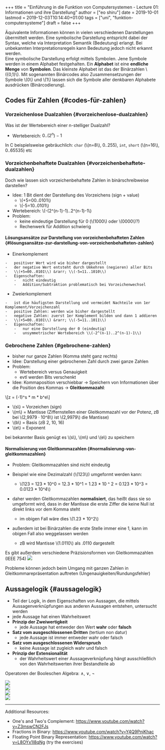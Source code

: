 +++
title = "Einführung in die Funktion von Computersystemen - Lecture 01: Informationen und ihre Darstellung"
author = ["eo shiru"]
date = 2019-10-01
lastmod = 2019-12-03T10:14:40+01:00
tags = ["uni", "funktion-computersysteme"]
draft = false
+++

Äquivalente Informationen können in vielen verschiedenen Darstellungen übermittelt werden. Eine symbolische Darstellung entspricht dabei der Syntax, welche via Interpretation Semantik (Bedeutung) erlangt. Bei unbekannten Interpretationsregeln kann Bedeutung jedoch nicht erkannt werden.<br />
Eine symbolische Darstellung erfolgt mittels Symbolen. Jene Symbole werden in einem Alphabet festgehalten. Ein **Alphabet** ist eine **endliche Menge** von **Symbolen**. Das kleinste Alphabet ist das der Binärzahlen \\({0,1}\\). Mit sogenannten Binärcodes also Zusammensetzungen der Symbole \\(0\\) und \\(1\\) lassen sich die Symbole aller denkbaren Alphabete ausdrücken (Binärcodierung).


## Codes für Zahlen {#codes-für-zahlen}


### Vorzeichenlose Dualzahlen {#vorzeichenlose-dualzahlen}

Was ist der Wertebereich einer n-stelliger Dualzahl?

-   Wertebereich: $0..(2^n)-1$<br />

In C beispielsweise gebräuchlich: `char` (\\(n=8\\), 0..255), `int`, `short` (\\(n=16\\), 0..65535) etc


### Vorzeichenbehaftete Dualzahlen {#vorzeichenbehaftete-dualzahlen}

Doch wie lassen sich vorzeichenbehaftete Zahlen in binärschreibweise darstellen?

-   Idee: 1 Bit dient der Darstellung des Vorzeichens (sign + value)
    -   \\(+5=00..0101\\)
    -   \\(-5=10..0101\\)
-   Wertebereich: \\(-(2^(n-1)-1)..2^(n-1)-1\\)
-   Problem:
    -   keine eindeutige Darstellung für 0 (\\(1000\\) oder \\(0000\\)?)
    -   Rechenwerk für Addition schwierig


#### Lösungsansätze zur Darstellung von vorzeichenbehafteten Zahlen {#lösungsansätze-zur-darstellung-von-vorzeichenbehafteten-zahlen}

-    Einerkomplement

    -   positiver Wert wird wie bisher dargestellt
    -   der negative Wert entsteht durch Umkehren (negieren) aller Bits
    -   \\(+5=00..0101\\) &rarr; \\(-5=11..1010\\)
    -   Eigenschaften:
        -   nicht eindeutig
        -   Addition/Subtraktion problematisch bei Vorzeichenwechsel

-    Zweierkomplement

    -   ist die häufigsten Darstellung und vermeidet Nachteile von 1er Komplement/Vorzeichenzahl
    -   positive Zahlen: werden wie bisher dargestellt
    -   negative Zahlen: zuerst 1er Komplement bilden und dann 1 addieren
    -   \\(+5=00..0101\\) &rarr; \\(-5=11..1011\\)
    -   Eigenschaften:
        -   nur eine Darstellung der 0 (eindeutig)
        -   unsymmetrischer Wertebereich \\(-2^(n-1)..2^(n-1)-1\\)


### Gebrochene Zahlen {#gebrochene-zahlen}

-   bisher nur ganze Zahlen (Komma steht ganz rechts)
-   Idee: Darstellung einer gebrochenen Zahl durch zwei ganze Zahlen
-   Problem:
    -   Wertebereich versus Genauigkeit
    -   evtl werden Bits verschenkt
-   Idee: Kommaposition verschiebbar &rarr; Speichern von Informationen über die Position des Kommas &rarr; **Gleitkommazahl**:

\\[z = (-1)^s \* m \* b^e\\]

-   \\(s\\) = Vorzeichen (sign)
-   \\(m\\) = Mantisse (Ziffernstellen einer Gleitkommazahl vor der Potenz, zB bei \\(2,9979 · 10^8\\) ist \\(2,9979\\) die Mantisse)
-   \\(b\\) = Basis (zB 2, 10, 16)
-   \\(e\\) = Exponent

bei bekannter Basis genügt es \\(s\\), \\(m\\) und \\(e\\) zu speichern


#### Normalisierung von Gleitkommazahlen {#normalisierung-von-gleitkommazahlen}

-   Problem: Gleitkommazahlen sind nicht eindeutig
-   Beispiel wie eine Dezimalzahl (\\(123\\)) umgeformt werden kann:
    -   \\(123 = 123 \* 10^0 = 12.3 \* 10^1 = 1.23 \* 10 ^ 2 = 0.123 \* 10^3 = 0.0123 \* 10^4\\)

-   daher werden Gleitkommazahlen **normalisiert**, das heißt dass sie so umgeformt wird, dass in der Mantisse die erste Ziffer die keine Null ist direkt links vor dem Komma steht
    -   im obigen Fall wäre dies \\(1.23 \* 10^2\\)
-   außerdem ist bei Binärzahlen die erste Stelle immer eine 1, kann im obigen Fall also weggelassen werden
    -   zB wird Mantisse \\(1.0110\\) als $.0110$ dargestellt

Es gibt außerdem verschiedene Präzisionsformen von Gleitkommazahlen (IEEE 754)
![](/knowledge-database/images/precision-gleitkommazahlen.png)

Probleme können jedoch beim Umgang mit ganzen Zahlen in Gleitkommarepräsentation auftreten (Ungenauigkeiten/Rundungsfehler)


## Aussagelogik {#aussagelogik}

-   Teil der Logik, in dem Eigenschaften von Aussagen, die mittels Aussagenverknüpfungen aus anderen Aussagen entstehen, untersucht werden
-   jede Aussage hat einen Wahrheitswert
-   **Prinzip der Zweiwertigkeit**
    -   jede Aussage hat entweder den Wert **wahr** oder **falsch**
-   **Satz vom ausgeschlossenen Dritten** (tertium non datur)
    -   jede Aussage ist immer entweder wahr oder falsch
-   **Satz vom ausgeschlossenen Widerspruch**
    -   keine Aussage ist zugleich wahr und falsch
-   **Prinzip der Extensionalität**
    -   der Wahrheitswert einer Aussageverknüpfung hängt ausschließlich von den Wahrheitswerten ihrer Bestandteile ab

Operatoren der Booleschen Algebra: ∧, ∨, ¬

![](/knowledge-database/images/boolsch-1.png)<br />
![](/knowledge-database/images/boolsch-2.png)<br />
![](/knowledge-database/images/boolsch-3.png)<br />
![](/knowledge-database/images/boolsch-4.png)

---

Additional Resources:

-   One's and Two's Complement: <https://www.youtube.com/watch?v=Z3mswCN2FJs>
-   Fractions in Binary: <https://www.youtube.com/watch?v=Y4Q9PnjKhac>
-   Floating Point Binary Representation: <https://www.youtube.com/watch?v=L8OYx1I8qNg> (try the exercises)
